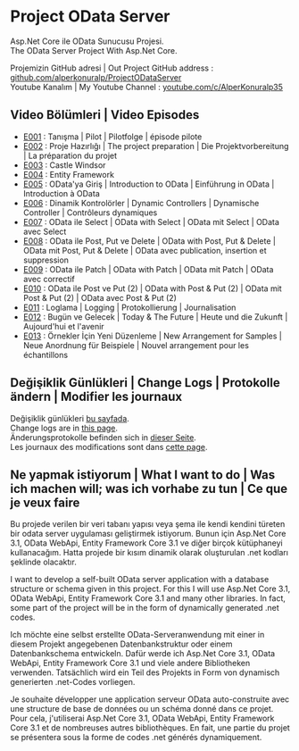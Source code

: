 # Project OData Server

Asp.Net Core ile OData Sunucusu Projesi.  
The OData Server Project With Asp.Net Core.

Projemizin GitHub adresi | Out Project GitHub address : [github.com/alperkonuralp/ProjectODataServer](https://github.com/alperkonuralp/ProjectODataServer)  
Youtube Kanalım | My Youtube Channel : [youtube.com/c/AlperKonuralp35](https://www.youtube.com/c/AlperKonuralp35)

## Video Bölümleri | Video Episodes

* [E001](docs/e001.md) : Tanışma | Pilot | Pilotfolge | épisode pilote
* [E002](docs/e002.md) : Proje Hazırlığı | The project preparation | Die Projektvorbereitung | La préparation du projet
* [E003](docs/e003.md) : Castle Windsor
* [E004](docs/e004.md) : Entity Framework
* [E005](docs/e005.md) : OData'ya Giriş | Introduction to OData | Einführung in OData | Introduction à OData
* [E006](docs/e006.md) : Dinamik Kontrolörler | Dynamic Controllers | Dynamische Controller | Contrôleurs dynamiques
* [E007](docs/e007.md) : OData ile Select | OData with Select | OData mit Select | OData avec Select
* [E008](docs/e008.md) : OData ile Post, Put ve Delete | OData with Post, Put & Delete | OData mit Post, Put & Delete | OData avec publication, insertion et suppression
* [E009](docs/e009.md) : OData ile Patch | OData with Patch | OData mit Patch | OData avec correctif
* [E010](docs/e010.md) : OData ile Post ve Put (2) | OData with Post & Put (2) | OData mit Post & Put (2) | OData avec Post & Put (2)
* [E011](docs/e011.md) : Loglama | Logging | Protokollierung | Journalisation
* [E012](docs/e012.md) : Bugün ve Gelecek | Today & The Future | Heute und die Zukunft | Aujourd'hui et l'avenir
* [E013](docs/e013.md) : Örnekler İçin Yeni Düzenleme | New Arrangement for Samples | Neue Anordnung für Beispiele | Nouvel arrangement pour les échantillons

## Değişiklik Günlükleri | Change Logs | Protokolle ändern | Modifier les journaux

Değişiklik günlükleri [bu sayfada](docs/ChangeLogs.md).  
Change logs are in [this page](docs/ChangeLogs.md).  
Änderungsprotokolle befinden sich in [dieser Seite](docs/ChangeLogs.md).  
Les journaux des modifications sont dans [cette page](docs/ChangeLogs.md).


## Ne yapmak istiyorum | What I want to do | Was ich machen will; was ich vorhabe zu tun | Ce que je veux faire

Bu projede verilen bir veri tabanı yapısı veya şema ile kendi kendini türeten bir odata server uygulaması geliştirmek istiyorum. Bunun için Asp.Net Core 3.1, OData WebApi, Entity Framework Core 3.1 ve diğer birçok kütüphaneyi kullanacağım. Hatta projede bir kısım dinamik olarak oluşturulan .net kodları şeklinde olacaktır.

I want to develop a self-built OData server application with a database structure or schema given in this project. For this I will use Asp.Net Core 3.1, OData WebApi, Entity Framework Core 3.1 and many other libraries. In fact, some part of the project will be in the form of dynamically generated .net codes.

Ich möchte eine selbst erstellte OData-Serveranwendung mit einer in diesem Projekt angegebenen Datenbankstruktur oder einem Datenbankschema entwickeln. Dafür werde ich Asp.Net Core 3.1, OData WebApi, Entity Framework Core 3.1 und viele andere Bibliotheken verwenden. Tatsächlich wird ein Teil des Projekts in Form von dynamisch generierten .net-Codes vorliegen.

Je souhaite développer une application serveur OData auto-construite avec une structure de base de données ou un schéma donné dans ce projet. Pour cela, j'utiliserai Asp.Net Core 3.1, OData WebApi, Entity Framework Core 3.1 et de nombreuses autres bibliothèques. En fait, une partie du projet se présentera sous la forme de codes .net générés dynamiquement.
